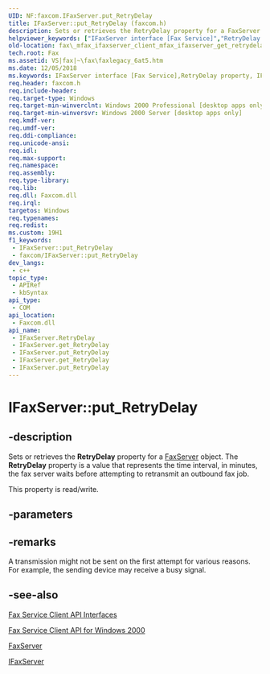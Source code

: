 ```yaml
---
UID: NF:faxcom.IFaxServer.put_RetryDelay
title: IFaxServer::put_RetryDelay (faxcom.h)
description: Sets or retrieves the RetryDelay property for a FaxServer object. The RetryDelay property is a value that represents the time interval, in minutes, the fax server waits before attempting to retransmit an outbound fax job.
helpviewer_keywords: ["IFaxServer interface [Fax Service]","RetryDelay property","IFaxServer.RetryDelay","IFaxServer.get_RetryDelay","IFaxServer.put_RetryDelay","IFaxServer::RetryDelay","IFaxServer::get_RetryDelay","IFaxServer::put_RetryDelay","RetryDelay property [Fax Service]","RetryDelay property [Fax Service]","IFaxServer interface","_mfax_ifaxserver_get_retrydelay","fax._mfax_ifaxserver_client_mfax_ifaxserver_get_retrydelay_cpp","fax._mfax_ifaxserver_get_retrydelay","faxcom/IFaxServer::RetryDelay","faxcom/IFaxServer::get_RetryDelay","faxcom/IFaxServer::put_RetryDelay","put_RetryDelay"]
old-location: fax\_mfax_ifaxserver_client_mfax_ifaxserver_get_retrydelay_cpp.htm
tech.root: Fax
ms.assetid: VS|fax|~\fax\faxlegacy_6at5.htm
ms.date: 12/05/2018
ms.keywords: IFaxServer interface [Fax Service],RetryDelay property, IFaxServer.RetryDelay, IFaxServer.get_RetryDelay, IFaxServer.put_RetryDelay, IFaxServer::RetryDelay, IFaxServer::get_RetryDelay, IFaxServer::put_RetryDelay, RetryDelay property [Fax Service], RetryDelay property [Fax Service],IFaxServer interface, _mfax_ifaxserver_get_retrydelay, fax._mfax_ifaxserver_client_mfax_ifaxserver_get_retrydelay_cpp, fax._mfax_ifaxserver_get_retrydelay, faxcom/IFaxServer::RetryDelay, faxcom/IFaxServer::get_RetryDelay, faxcom/IFaxServer::put_RetryDelay, put_RetryDelay
req.header: faxcom.h
req.include-header: 
req.target-type: Windows
req.target-min-winverclnt: Windows 2000 Professional [desktop apps only]
req.target-min-winversvr: Windows 2000 Server [desktop apps only]
req.kmdf-ver: 
req.umdf-ver: 
req.ddi-compliance: 
req.unicode-ansi: 
req.idl: 
req.max-support: 
req.namespace: 
req.assembly: 
req.type-library: 
req.lib: 
req.dll: Faxcom.dll
req.irql: 
targetos: Windows
req.typenames: 
req.redist: 
ms.custom: 19H1
f1_keywords:
 - IFaxServer::put_RetryDelay
 - faxcom/IFaxServer::put_RetryDelay
dev_langs:
 - c++
topic_type:
 - APIRef
 - kbSyntax
api_type:
 - COM
api_location:
 - Faxcom.dll
api_name:
 - IFaxServer.RetryDelay
 - IFaxServer.get_RetryDelay
 - IFaxServer.put_RetryDelay
 - IFaxServer.get_RetryDelay
 - IFaxServer.put_RetryDelay
---
```


# IFaxServer::put_RetryDelay


## -description

Sets or retrieves the <b>RetryDelay</b> property for a <a href="https://docs.microsoft.com/previous-versions/windows/desktop/fax/-mfax-faxserver-client">FaxServer</a> object. The <b>RetryDelay</b> property is a value that represents the time interval, in minutes, the fax server waits before attempting to retransmit an outbound fax job.

This property is read/write.

## -parameters

## -remarks

A transmission might not be sent on the first attempt for various reasons. For example, the sending device may receive a busy signal.

## -see-also

<a href="https://docs.microsoft.com/previous-versions/windows/desktop/fax/-mfax-fax-service-client-api-interfaces">Fax Service Client API Interfaces</a>



<a href="https://docs.microsoft.com/previous-versions/windows/desktop/fax/-mfax-fax-service-client-api-for-windows-2000">Fax Service Client API for Windows 2000</a>



<a href="https://docs.microsoft.com/previous-versions/windows/desktop/fax/-mfax-faxserver-client">FaxServer</a>



<a href="https://docs.microsoft.com/previous-versions/windows/desktop/api/faxcom/nn-faxcom-ifaxserver">IFaxServer</a>

